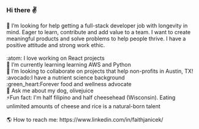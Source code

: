 ### Hi there :v:
<!--
**faithe1937/faithe1937** is a ✨ _special_ ✨ repository because its `README.md` (this file) appears on your GitHub profile.

Here are some ideas to get you started:
--!>
🤔 I’m looking for help getting a full-stack developer job with longevity in mind. Eager to learn, contribute and add value to a team. I want to create meaningful products and solve problems to help people thrive. I have a positive attitude and strong work ethic. <br/> <br/>

:atom: I love working on React projects <br/> 
🌱 I’m currently learning learning AWS and Python <br/>
👯 I’m looking to collaborate on projects that help non-profits in Austin, TX!  <br/>
:avocado:I have a nutrient science background  <br/>
:green_heart:Forever food and wellness advocate <br/>
💬 Ask me about my dog, olivejuice  <br/>

⚡Fun fact: I'm half filipino and half cheesehead (Wisconsin). Eating unlimited amounts of cheese and rice is a natural-born talent  <br/> <br/> 

🌎 How to reach me: 

https://www.linkedin.com/in/faithjanicek/
